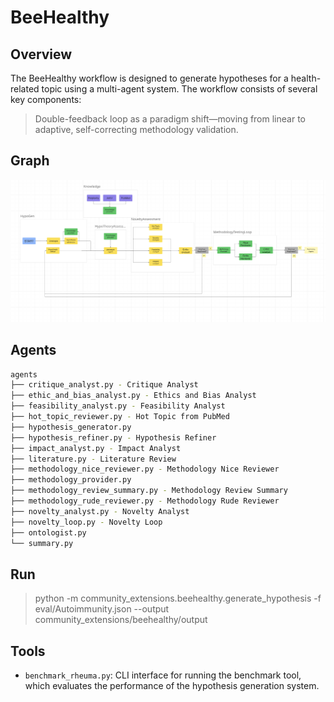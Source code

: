# BeeHealthy

## Overview

The BeeHealthy workflow is designed to generate hypotheses for a health-related topic using a multi-agent system. The workflow consists of several key components:

> Double-feedback loop as a paradigm shift—moving from linear to adaptive, self-correcting methodology validation.

## Graph

![BeeHealthy Graph](./images/graph.png)

## Agents


```bash
agents
├── critique_analyst.py - Critique Analyst
├── ethic_and_bias_analyst.py - Ethics and Bias Analyst
├── feasibility_analyst.py - Feasibility Analyst
├── hot_topic_reviewer.py - Hot Topic from PubMed
├── hypothesis_generator.py
├── hypothesis_refiner.py - Hypothesis Refiner
├── impact_analyst.py - Impact Analyst
├── literature.py - Literature Review
├── methodology_nice_reviewer.py - Methodology Nice Reviewer
├── methodology_provider.py
├── methodology_review_summary.py - Methodology Review Summary
├── methodology_rude_reviewer.py - Methodology Rude Reviewer
├── novelty_analyst.py - Novelty Analyst
├── novelty_loop.py - Novelty Loop
├── ontologist.py
└── summary.py
```

## Run 

> python -m community_extensions.beehealthy.generate_hypothesis -f eval/Autoimmunity.json --output community_extensions/beehealthy/output

## Tools

- `benchmark_rheuma.py`: CLI interface for running the benchmark tool, 
  which evaluates the performance of the hypothesis generation system.
